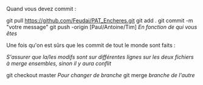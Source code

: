 Quand vous devez commit : 

git pull https://github.com/Feudai/PAT_Encheres.git
git add .
git commit -m "votre message"
git push -origin [Paul/Antoine/Tim] *En fonction de qui vous êtes*

Une fois qu'on est sûrs que les commit de tout le monde sont faits :

*S'assurer que la/les modifs sont sur différentes lignes sur les deux fichiers à merge ensembles, sinon il y aura conflit* 

git checkout master *Pour changer de branche*
git merge *branche de l'autre*
